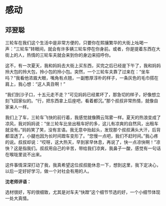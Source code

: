 # 感动 #

## 邓翌聪 ##

三轮车在我们这个生活中是非常方便的，只要你在熙攘繁华的大街上吆喝一声：“三轮车”转眼间，就会有许多辆三轮车停在你身前。或者，你是提着东西在大街上的人，热情的三轮车夫就会来到你的身边来招呼你。

这不，有一次夏天，我和妈妈去大街上买东西，买完之后已经是下午了，我和妈妈拎大包的拎大包，拎小包的拎小包。突然，一个三轮车夫靠了过来在：“坐车吗？”我看他浓眉大眼，嘴角有点翘，一副憨厚淳朴的样子，一条灰色的毛巾搭在肩上，我心想：“这人真丑啊！”

“我们到沙子口，十五元走不走？”可见妈妈已经累坏了，那急切的样子，好像想立刻飞回家似的。“行，把东西拿上后座吧，看着都沉。”那个叔叔非常热情，就像自家亲人一样。

我们上了车，三轮车飞快的前行着，我感觉就像腾云驾雾一样。夏天的热浪变成了凉风，我对妈妈说：“坐三轮车比坐出租车好的多，这儿有凉爽的自然风，出租车就没有。”妈妈笑了笑，没有言语。我无意中抬起头，发现那个叔叔满头大汗，后背都湿透了。小腿也因为长时间蹬车变形了。“您慢一点吧，我们不赶时间。”我心疼的说。叔叔却说：“哎呀，这大热天，早到家早休息，再说了，快一点凉快啊！”凉快？这是指我们。叔叔用自己的辛苦，带给我们凉爽，我鼻子一酸，感觉有一句话在喉咙里说不出来。

这件事情深深打动了我，我真希望这位叔叔能休息一下，想到这里，我下定决心，以后一定好好学习，做一个对社会有用的人。

**沈老师评语：**

选材很好，写的很细致，尤其是对车夫“快蹬”这个细节节选的好，一个小细节体现一处大真情。